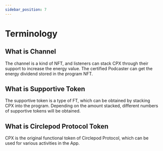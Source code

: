 ```yaml
---
sidebar_position: 7
---
```


# Terminology

## What is Channel

The channel is a kind of NFT, and listeners can stack CPX through their support to increase the energy value. The certified Podcaster can get the energy dividend stored in the program NFT.

## What is Supportive Token

The supportive token is a type of FT, which can be obtained by stacking CPX into the program. Depending on the amount stacked, different numbers of supportive tokens will be obtained.

## What is Circlepod Protocol Token

CPX is the original functional token of Circlepod Protocol, which can be used for various activities in the App.
